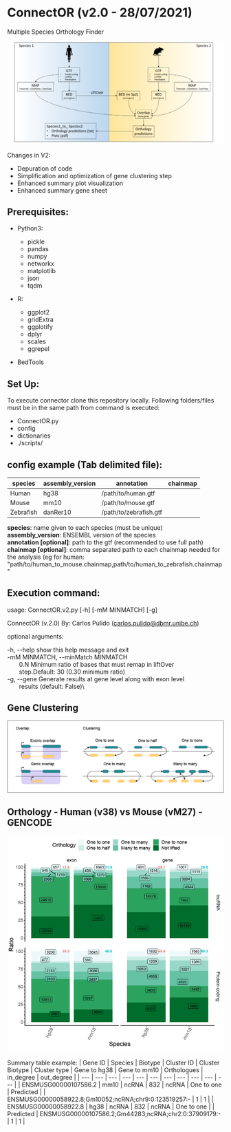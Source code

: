 # ConnectOR (v2.0 - 28/07/2021)
Multiple Species Orthology Finder

![Image not available](https://raw.githubusercontent.com/Carlospq/ConnectOR/master/raw/ConnectOR.png "ConnectOR summary")

Changes in V2:
* Depuration of code
* Simplification and optimization of gene clustering step
* Enhanced summary plot visualization
* Enhanced summary gene sheet

## Prerequisites:
- Python3:
  * pickle
  * pandas
  * numpy
  * networkx
  * matplotlib
  * json
  * tqdm
 
- R:
  * ggplot2
  * gridExtra
  * ggplotify
  * dplyr
  * scales
  * ggrepel
  
- BedTools

## Set Up:
To execute connector clone this repository locally.
Following folders/files must be in the same path from command is executed:
  - ConnectOR.py
  - config
  - dictionaries
  - ./scripts/
 
## config example (Tab delimited file):
| species | assembly_version |annotation | chainmap |
| --- | --- | --- | --- |
| Human | hg38 | /path/to/human.gtf |  |
| Mouse	| mm10	| /path/to/mouse.gtf |  |
| Zebrafish | danRer10 | /path/to/zebrafish.gtf |  |

   **species**: name given to each species (must be unique)  
   **assembly_version**: ENSEMBL version of the species  
   **annotation [optional]**: path to the gtf (recommended to use full path)  
   **chainmap [optional]**: comma separated path to each chainmap needed for the analysis (eg for human: "path/to/human_to_mouse.chainmap,path/to/human_to_zebrafish.chainmap"  

## Execution command:
usage: ConnectOR.v2.py [-h] [-mM MINMATCH] [-g]

ConnectOR (v.2.0)
By: Carlos Pulido (carlos.pulido@dbmr.unibe.ch)

optional arguments:

  -h, --help            show this help message and exit\
 -mM MINMATCH, --minMatch MINMATCH\
&nbsp;&nbsp;&nbsp;&nbsp;&nbsp;&nbsp;                        0.N Minimum ratio of bases that must remap in liftOver\
&nbsp;&nbsp;&nbsp;&nbsp;&nbsp;&nbsp;                        step.Default: 30 (0.30 minimum ratio)\
 -g, --gene            Generate results at gene level along with exon level\
&nbsp;&nbsp;&nbsp;&nbsp;&nbsp;&nbsp;                        results (default: False)\
  
## Gene Clustering 
![Image not available](https://raw.githubusercontent.com/Carlospq/ConnectOR/master/raw/Clustering.png "ConnectOR summary")

## Orthology - Human (v38) vs Mouse (vM27) - GENCODE
![Image not available](https://raw.githubusercontent.com/Carlospq/ConnectOR/master/raw/GENCODE_hg38_mm10.png "ConnectOR summary")

Summary table example:
| Gene ID | Species | Biotype | Cluster ID | Cluster Biotype | Cluster type | Gene to hg38 | Gene to mm10 | Orthologues | in_degree | out_degree |
| ---     | ---     | ---     | ---        | ---             | ---          | ---          | ---          | ---         | ---       | ---        |
| ENSMUSG00000107586.2 | mm10 | ncRNA | 832 | ncRNA | One to one | Predicted |  | ENSMUSG00000058922.8;Gm10052;ncRNA;chr9:0:123519257:- | 1 | 1 |
| ENSMUSG00000058922.8 | hg38 | ncRNA | 832 | ncRNA | One to one |  | Predicted | ENSMUSG00000107586.2;Gm44283;ncRNA;chr2:0:37909179:- | 1 | 1 |
